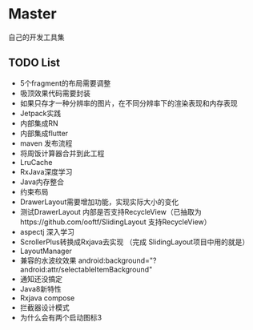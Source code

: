 # Master
自己的开发工具集
## TODO List
* 5个fragment的布局需要调整
* 吸顶效果代码需要封装
* 如果只存才一种分辨率的图片，在不同分辨率下的渲染表现和内存表现
* Jetpack实践
* 内部集成RN
* 内部集成flutter
* maven 发布流程
* 将周饭计算器合并到此工程
* LruCache
* RxJava深度学习
* Java内存整合
* 约束布局
* DrawerLayout需要增加功能，实现实际大小的变化
* 测试DrawerLayout 内部是否支持RecycleView（已抽取为https://github.com/ooftf/SlidingLayout 支持RecycleView）
* aspectj 深入学习
* ScrollerPlus转换成Rxjava去实现  （完成  SlidingLayout项目中用的就是）
* LayoutManager
* 兼容的水波纹效果 android:background="?android:attr/selectableItemBackground"
* 通知还没搞定
* Java8新特性
* Rxjava compose
* 拦截器设计模式
* 为什么会有两个启动图标3